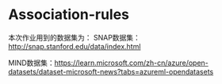 # Association-rules

本次作业用到的数据集为：
SNAP数据集： http://snap.stanford.edu/data/index.html

MIND数据集：https://learn.microsoft.com/zh-cn/azure/open-datasets/dataset-microsoft-news?tabs=azureml-opendatasets
